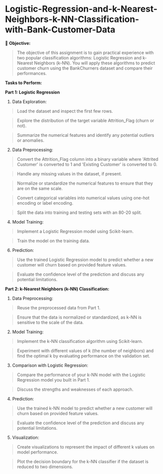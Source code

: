 # Logistic-Regression-and-k-Nearest-Neighbors-k-NN-Classification-with-Bank-Customer-Data

🎯 **Objective:** 

>The objective of this assignment is to gain practical experience with two popular classification algorithms: Logistic Regression and k-Nearest Neighbors (k-NN). You will apply these algorithms to predict customer churn using the BankChurners dataset and compare their performances.

**Tasks to Perform:**

**Part 1: Logistic Regression**
1. Data Exploration:

>Load the dataset and inspect the first few rows.

>Explore the distribution of the target variable Attrition_Flag (churn or not).

>Summarize the numerical features and identify any potential outliers or anomalies.

2. Data Preprocessing:
   
>Convert the Attrition_Flag column into a binary variable where 'Attrited Customer' is converted to 1 and 'Existing Customer' is converted to 0.

>Handle any missing values in the dataset, if present.

>Normalize or standardize the numerical features to ensure that they are on the same scale.

>Convert categorical variables into numerical values using one-hot encoding or label encoding.

>Split the data into training and testing sets with an 80-20 split.

4. Model Training:
   
>Implement a Logistic Regression model using Scikit-learn.

>Train the model on the training data.

6. Prediction:
>Use the trained Logistic Regression model to predict whether a new customer will churn based on provided feature values.

>Evaluate the confidence level of the prediction and discuss any potential limitations.

**Part 2: k-Nearest Neighbors (k-NN) Classification:**

1. Data Preprocessing:
   
>Reuse the preprocessed data from Part 1.

>Ensure that the data is normalized or standardized, as k-NN is sensitive to the scale of the data.

2. Model Training:
   
>Implement the k-NN classification algorithm using Scikit-learn.

>Experiment with different values of k (the number of neighbors) and find the optimal k by evaluating performance on the validation set.

3. Comparison with Logistic Regression:
   
>Compare the performance of your k-NN model with the Logistic Regression model you built in Part 1.

>Discuss the strengths and weaknesses of each approach.

4. Prediction:
   
>Use the trained k-NN model to predict whether a new customer will churn based on provided feature values.

>Evaluate the confidence level of the prediction and discuss any potential limitations.

5. Visualization:
   
>Create visualizations to represent the impact of different k values on model performance.

>Plot the decision boundary for the k-NN classifier if the dataset is reduced to two dimensions.
